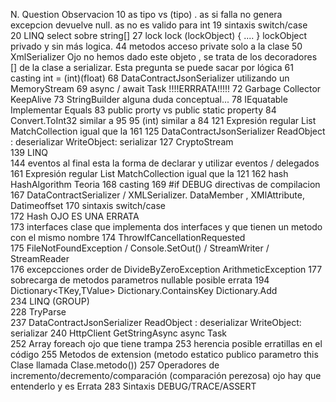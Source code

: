 





N.	Question	Observacion
10	as tipo vs (tipo)	. as si falla no genera excepcion devuelve null. as no es valido para int
19	sintaxis switch/case	
20	LINQ	select sobre string[]
27	lock	lock (lockObject) { .... } lockObject privado y sin más logica.
44	metodos acceso	private solo a la clase
50	XmlSerializer	Ojo no hemos dado este objeto , se trata de los decoradores [] de la clase a serializar. Esta pregunta se puede sacar por lógica
61	casting	int = (int)(float)
68	DataContractJsonSerializer	utilizando un MemoryStream
69	async / await Task	!!!!ERRRATA!!!!!
72	Garbage Collector KeepAlive	
73	StringBuilder	alguna duda conceptual...
78	IEquatable	Implementar Equals
83	public prorty vs public static property	
84	Convert.ToInt32	similar a 95
95	(int)	similar a 84
121	Expresión regular List MatchCollection	igual que la 161
125	DataContractJsonSerializer	ReadObject : deserializar WriteObject: serializar
127	CryptoStream	
139	LINQ	
144	eventos	al final esta la forma de declarar y utilizar eventos / delegados
161	Expresión regular List MatchCollection	igual que la 121
162	hash	HashAlgorithm Teoria
168	casting	
169	#if DEBUG	directivas de compilacion
167	DataContractSerializer / XMLSerializer. DataMember , XMlAttribute, Datimeoffset	
170	sintaxis switch/case	
172	Hash OJO ES UNA ERRATA	
173	interfaces	clase que implementa dos interfaces y que tienen un metodo con el mismo nombre
174	ThrowIfCancellationRequested	
175	FileNotFoundException / Console.SetOut() / StreamWriter / StreamReader	
176	excepcciones order de	DivideByZeroException ArithmeticException
177	sobrecarga de metodos parametros nullable	posible errata
194	Dictionary<TKey,TValue> Dictionary.ContainsKey Dictionary.Add	
234	LINQ (GROUP)	
228	TryParse	
237	DataContractJsonSerializer	ReadObject : deserializar WriteObject: serializar
240	HttpClient GetStringAsync async Task	
252	Array foreach	ojo que tiene trampa
253	herencia	posible erratillas en el código
255	Metodos de extension	(metodo estatico publico parametro this Clase llamada Clase.metodo())
257	Operadores de incremento/decremento/comparación (comparación perezosa)	ojo hay que entenderlo y es Errata
283	Sintaxis DEBUG/TRACE/ASSERT	
